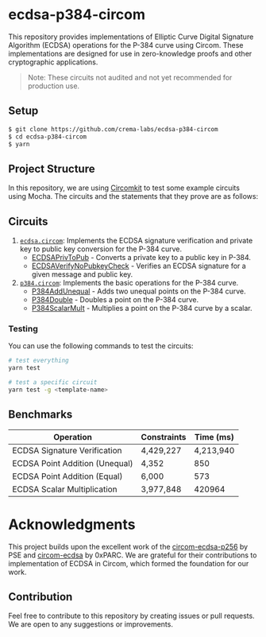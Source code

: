 # ecdsa-p384-circom

This repository provides implementations of Elliptic Curve Digital Signature Algorithm (ECDSA) operations for the P-384 curve using Circom. These implementations are designed for use in zero-knowledge proofs and other cryptographic applications.

> Note: These circuits not audited and not yet recommended for production use.

## Setup

```sh
$ git clone https://github.com/crema-labs/ecdsa-p384-circom
$ cd ecdsa-p384-circom
$ yarn
```

## Project Structure

In this repository, we are using [Circomkit](https://github.com/erhant/circomkit) to test some example circuits using Mocha. The circuits and the statements that they prove are as follows:

## Circuits

1. [`ecdsa.circom`](https://github.com/crema-labs/ecdsa-p384-circom/blob/main/circuits/ecdsa.circom): Implements the ECDSA signature verification and private key to public key conversion for the P-384 curve.
   - [ECDSAPrivToPub](https://github.com/crema-labs/ecdsa-p384-circom/blob/main/circuits/ecdsa.circom#L13) - Converts a private key to a public key in P-384.
   - [ECDSAVerifyNoPubkeyCheck](https://github.com/crema-labs/ecdsa-p384-circom/blob/main/circuits/ecdsa.circom#L131) - Verifies an ECDSA signature for a given message and public key.
2. [`p384.circom`](https://github.com/crema-labs/ecdsa-p384-circom/blob/main/circuits/p384.circom): Implements the basic operations for the P-384 curve.
   - [P384AddUnequal](https://github.com/crema-labs/ecdsa-p384-circom/blob/main/circuits/p384.circom#L14) - Adds two unequal points on the P-384 curve.
   - [P384Double](https://github.com/crema-labs/ecdsa-p384-circom/blob/main/circuits/p384.circom#L34) - Doubles a point on the P-384 curve.
   - [P384ScalarMult](https://github.com/crema-labs/ecdsa-p384-circom/blob/main/circuits/p384.circom#L56) - Multiplies a point on the P-384 curve by a scalar.

### Testing

You can use the following commands to test the circuits:

```sh
# test everything
yarn test

# test a specific circuit
yarn test -g <template-name>
```

## Benchmarks

| Operation                      | Constraints | Time (ms) |
| ------------------------------ | ----------- | --------- |
| ECDSA Signature Verification   | 4,429,227   | 4,213,940 |
| ECDSA Point Addition (Unequal) | 4,352       | 850       |
| ECDSA Point Addition (Equal)   | 6,000       | 573       |
| ECDSA Scalar Multiplication    | 3,977,848   | 420964    |

# Acknowledgments

This project builds upon the excellent work of the [circom-ecdsa-p256](https://github.com/privacy-scaling-explorations/circom-ecdsa-p256) by PSE and [circom-ecdsa](https://github.com/0xPARC/circom-ecdsa) by 0xPARC. We are grateful for their contributions to implementation of ECDSA in Circom, which formed the foundation for our work.

## Contribution

Feel free to contribute to this repository by creating issues or pull requests. We are open to any suggestions or improvements.
